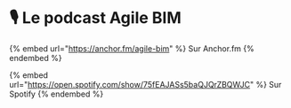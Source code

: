 # 🎙️ Le podcast Agile BIM

{% embed url="https://anchor.fm/agile-bim" %}
Sur Anchor.fm
{% endembed %}

{% embed url="https://open.spotify.com/show/75fEAJASs5baQJQrZBQWJC" %}
Sur Spotify
{% endembed %}


